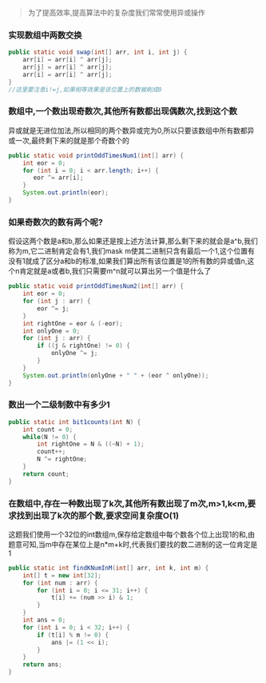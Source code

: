 > 为了提高效率,提高算法中的复杂度我们常常使用异或操作

### 实现数组中两数交换

```Java
public static void swap(int[] arr, int i, int j) {
    arr[i] = arr[i] ^ arr[j];
    arr[j] = arr[i] ^ arr[j];
    arr[i] = arr[i] ^ arr[j];
}
//这里要注意i!=j,如果相等效果是该位置上的数被刷成0
```

### 数组中,一个数出现奇数次,其他所有数都出现偶数次,找到这个数

异或就是无进位加法,所以相同的两个数异或完为0,所以只要该数组中所有数都异或一次,最终剩下来的就是那个奇数个的

```Java
public static void printOddTimesNum1(int[] arr) {
    int eor = 0;
    for (int i = 0; i < arr.length; i++) {
       eor ^= arr[i];
    }
    System.out.println(eor);
}
```

### 如果奇数次的数有两个呢?

假设这两个数是a和b,那么如果还是按上述方法计算,那么剩下来的就会是a^b,我们称为m,它二进制肯定会有1,我们mask m使其二进制只含有最后一个1,这个位置有没有1就成了区分a和b的标准,如果我们算出所有该位置是1的所有数的异或值n,这个n肯定就是a或者b,我们只需要m^n就可以算出另一个值是什么了

```Java
public static void printOddTimesNum2(int[] arr) {
    int eor = 0;
    for (int j : arr) {
        eor ^= j;
    }
    int rightOne = eor & (-eor);
    int onlyOne = 0;
    for (int j : arr) {
        if ((j & rightOne) != 0) {
            onlyOne ^= j;
        }
    }
    System.out.println(onlyOne + " " + (eor ^ onlyOne));
}
```

### 数出一个二级制数中有多少1

```Java
public static int bit1counts(int N) {
    int count = 0;
    while(N != 0) {
        int rightOne = N & ((~N) + 1);
        count++;
        N ^= rightOne;
    }
    return count;
}
```

### 在数组中,存在一种数出现了k次,其他所有数出现了m次,m>1,k<m,要求找到出现了k次的那个数,要求空间复杂度O(1)

 这题我们使用一个32位的int数组m,保存给定数组中每个数各个位上出现1的和,由题意可知,当m中存在某位上是n*m+k时,代表我们要找的数二进制的这一位肯定是1

```Java
public static int findKNumInM(int[] arr, int k, int m) {
    int[] t = new int[32];
    for (int num : arr) {
        for (int i = 0; i <= 31; i++) {
            t[i] += (num >> i) & 1;
        }
    }
    int ans = 0;
    for (int i = 0; i < 32; i++) {
        if (t[i] % m != 0) {
            ans |= (1 << i);
        }
    }
    return ans;
}
```
